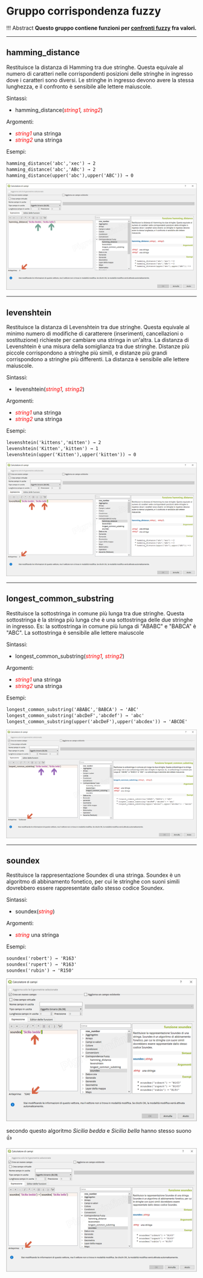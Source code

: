 # Gruppo corrispondenza fuzzy

!!! Abstract
    **Questo gruppo contiene funzioni per [confronti fuzzy](https://it.wikipedia.org/wiki/Logica_fuzzy) fra valori.**

---

## hamming_distance

Restituisce la distanza di Hamming tra due stringhe. Questa equivale al numero di caratteri nelle corrispondenti posizioni delle stringhe in ingresso dove i caratteri sono diversi. Le stringhe in ingresso devono avere la stessa lunghezza, e il confronto è sensibile alle lettere maiuscole.

Sintassi:

* hamming_distance(*<span style="color:red;">string1</span>, <span style="color:red;">string2</span>*)

Argomenti:

* _<span style="color:red;">string1</span>_ una stringa
* _<span style="color:red;">string2</span>_ una stringa

Esempi:

```
hamming_distance('abc','xec') → 2
hamming_distance('abc','ABc') → 2
hamming_distance(upper('abc'),upper('ABC')) → 0
```

![](../../img/corrispondenza_fuzzy/hamming_distance1.png)

---

## levenshtein

Restituisce la distanza di Levenshtein tra due stringhe. Questa equivale al minimo numero di modifiche di caratterere (inserimenti, cancellazioni o sostituzione) richieste per cambiare una stringa in un'altra.
La distanza di Levenshtein è una misura della somiglianza tra due stringhe. Distanze più piccole corrispondono a stringhe più simili, e distanze più grandi corrispondono a stringhe più differenti. La distanza è sensibile alle lettere maiuscole.

Sintassi:

* levenshtein(*<span style="color:red;">string1</span>, <span style="color:red;">string2</span>*)

Argomenti:

* _<span style="color:red;">string1</span>_ una stringa
* _<span style="color:red;">string2</span>_ una stringa

Esempi:

```
levenshtein('kittens','mitten') → 2
levenshtein('Kitten','kitten') → 1
levenshtein(upper('Kitten'),upper('kitten')) → 0
```

![](../../img/corrispondenza_fuzzy/levenshtein1.png)

---

## longest_common_substring

Restituisce la sottostringa in comune più lunga tra due stringhe. Questa sottostringa è la stringa più lunga che è una sottostringa delle due stringhe in ingresso. Es: la sottostringa in comune più lunga di "ABABC" e "BABCA" è "ABC". La sottostringa è sensibile alle lettere maiuscole

Sintassi:

* longest_common_substring(*<span style="color:red;">string1</span>, <span style="color:red;">string2</span>*)

Argomenti:

* _<span style="color:red;">string1</span>_ una stringa
* _<span style="color:red;">string2</span>_ una stringa


Esempi:

```
longest_common_substring('ABABC','BABCA') → 'ABC'
longest_common_substring('abcDeF','abcdef') → 'abc'
longest_common_substring(upper('abcDeF'),upper('abcdex')) → 'ABCDE'
```

![](../../img/corrispondenza_fuzzy/longest_common_substring1.png)

---

## soundex

Restituisce la rappresentazione Soundex di una stringa. Soundex è un algoritmo di abbinamento fonetico, per cui le stringhe con suoni simili dovrebbero essere rappresentate dallo stesso codice Soundex.

Sintassi:

* soundex(*<span style="color:red;">string</span>*)

Argomenti:

* _<span style="color:red;">string</span>_ una stringa

Esempi:

```
soundex('robert') → 'R163'
soundex('rupert') → 'R163'
soundex('rubin') → 'R150'
```

![](../../img/corrispondenza_fuzzy/soundex1.png)

secondo questo algoritmo *Sicilia bedda* e *Sicilia bella* hanno stesso suono :+1:

![](../../img/corrispondenza_fuzzy/soundex2.png)
